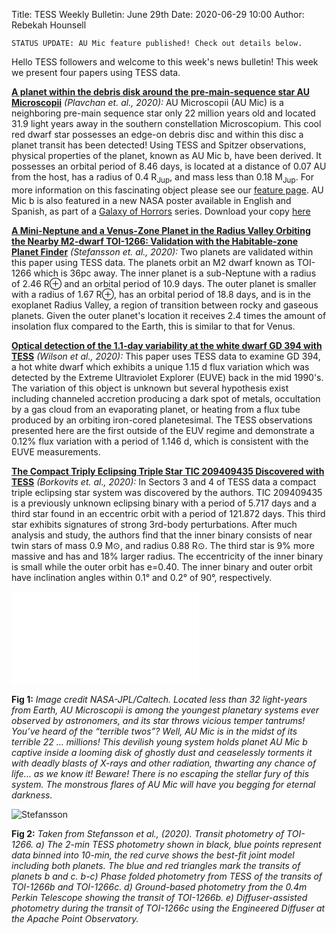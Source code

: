 Title: TESS Weekly Bulletin: June 29th
Date: 2020-06-29 10:00
Author: Rebekah Hounsell

`STATUS UPDATE: AU Mic feature published! Check out details below. `

Hello TESS followers and welcome to this week's news bulletin! This week we present four papers using TESS data.

**[A planet within the debris disk around the pre-main-sequence star AU Microscopii](https://www.nature.com/articles/s41586-020-2400-z)** *(Plavchan et. al., 2020):*
AU Microscopii (AU Mic) is a neighboring pre-main sequence star only 22 million years old and located 31.9 light years away in the southern constellation Microscopium. This cool red dwarf star possesses an edge-on debris disc and within this disc a planet transit has been detected! Using TESS and Spitzer observations, physical properties of the planet, known as AU Mic b, have been derived. It possesses an orbital period of 8.46 days, is located  at a distance of 0.07 AU from the host, has a radius of 0.4 R<sub>Jup</sub>, and mass less than 0.18 M<sub>Jup</sub>. For more information on this fascinating object please see our [feature page](https://www.nasa.gov/feature/goddard/2020/nasa-s-tess-spitzer-missions-discover-a-world-orbiting-a-unique-young-star). AU Mic b is also featured in a new NASA poster available in English and Spanish, as part of a [Galaxy of Horrors](https://exoplanets.nasa.gov/alien-worlds/galaxy-of-horrors/) series. Download your copy [here](https://exoplanets.nasa.gov/resources/2237/flares-of-fury-poster/)

**[A Mini-Neptune and a Venus-Zone Planet in the Radius Valley Orbiting the Nearby M2-dwarf TOI-1266: Validation with the Habitable-zone Planet Finder](https://arxiv.org/abs/2006.11180)** *(Stefansson et. al., 2020):*
Two planets are validated within this paper using TESS data. The planets orbit an M2 dwarf known as TOI-1266 which is 36pc away. The inner planet is a sub-Neptune with a radius of 2.46 R&#8853; and an orbital period of 10.9 days. The outer planet is smaller with a radius of 1.67 R&#8853;, has an orbital period of 18.8 days, and is in the exoplanet Radius Valley, a region of transition between rocky and gaseous planets. Given the outer planet's location it receives 2.4 times the amount of insolation flux compared to the Earth, this is similar to that for Venus. 

**[Optical detection of the 1.1-day variability at the white dwarf GD 394 with TESS](https://arxiv.org/abs/2006.10806)** *(Wilson et al., 2020):*
This paper uses TESS data to examine GD 394, a hot white dwarf which exhibits a unique 1.15 d flux variation which was detected by the Extreme Ultraviolet Explorer (EUVE) back in the mid 1990's. The variation of this object is unknown but several hypothesis exist including channeled accretion producing a dark spot of metals, occultation by a gas cloud from an evaporating planet, or heating from a flux tube produced by an orbiting iron-cored planetesimal. The TESS observations presented  here are the first outside of the EUV regime and demonstrate a 0.12% flux variation with a period of 1.146 d, which is consistent with the EUVE measurements. 

**[The Compact Triply Eclipsing Triple Star TIC 209409435 Discovered with TESS](https://arxiv.org/abs/2006.10449)** *(Borkovits et. al., 2020):*
In Sectors 3 and 4 of TESS data a compact triple eclipsing star system was discovered by the authors. TIC 209409435 is a previously unknown eclipsing binary with a period of 5.717 days and a third star found in an eccentric orbit with a period of 121.872 days. This third star exhibits signatures of strong 3rd-body perturbations. After much analysis and study, the authors find that the inner binary consists of near twin stars of mass 0.9 M&#8857;, and radius 0.88 R&#8857;. The third star is 9% more massive and has and 18% larger radius. The eccentricity of the  inner binary is small while the outer orbit has e=0.40. The inner binary and outer orbit have inclination angles within 0.1&#176; and 0.2&#176; of 90&#176;, respectively. 


![AUMic](images/AUMic.pdf)

**Fig 1:** *Image credit NASA-JPL/Caltech. Located less than 32 light-years from Earth, AU Microscopii is among the youngest planetary systems ever observed by astronomers, and its star throws vicious temper tantrums! You’ve heard of the “terrible twos”? Well, AU Mic is in the midst of its terrible 22 … millions! This devilish young system holds planet AU Mic b captive inside a looming disk of ghostly dust and ceaselessly torments it with deadly blasts of X-rays and other radiation, thwarting any chance of life… as we know it! Beware! There is no escaping the stellar fury of this system. The monstrous flares of AU Mic will have you begging for eternal darkness.*


![Stefansson](images/Stefansson.png)

**Fig 2:** *Taken from Stefansson  et al., (2020). Transit photometry of TOI-1266. a) The 2-min TESS photometry shown in black, blue points represent data binned into 10-min, the red curve shows the best-fit joint model including both planets. The blue and red triangles mark the transits of planets b and c. b-c) Phase folded photometry from TESS of the transits of TOI-1266b and TOI-1266c. d) Ground-based photometry from the 0.4m Perkin Telescope showing the transit of TOI-1266b. e) Diffuser-assisted photometry during the transit of TOI-1266c using the Engineered Diffuser at the  Apache Point Observatory.*
